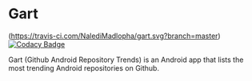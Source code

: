 # Gart

(https://travis-ci.com/NalediMadlopha/gart.svg?branch=master) 
[![Codacy Badge](https://api.codacy.com/project/badge/Grade/c6d7e0f383f346dc84f1ab9fbdab1361)](https://www.codacy.com/app/NalediMadlopha/gart?utm_source=github.com&amp;utm_medium=referral&amp;utm_content=NalediMadlopha/gart&amp;utm_campaign=Badge_Grade)

Gart (Github Android Repository Trends) is an Android app that lists the most trending Android repositories on Github.
